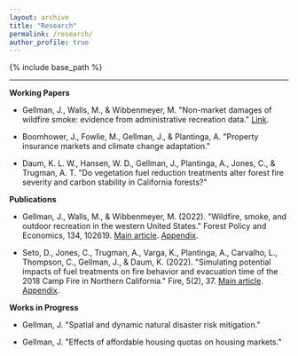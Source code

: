 ```yaml
---
layout: archive
title: "Research"
permalink: /research/
author_profile: true
---
```


{% include base_path %}

------

**Working Papers**
* Gellman, J., Walls, M., & Wibbenmeyer, M. "Non-market damages of wildfire smoke: evidence from administrative recreation data." [Link](https://jacobgellman.github.io/files/gellman_wildfire_smoke_jmp.pdf).

* Boomhower, J., Fowlie, M., Gellman, J., & Plantinga, A. "Property insurance markets and climate change adaptation." 

* Daum, K. L. W., Hansen, W. D., Gellman, J., Plantinga, A., Jones, C., & Trugman, A. T. "Do vegetation fuel reduction treatments alter forest fire severity and carbon stability in California forests?"

**Publications**
* Gellman, J., Walls, M., & Wibbenmeyer, M. (2022). "Wildfire, smoke, and outdoor recreation in the western United States." Forest Policy and Economics, 134, 102619. [Main article](https://jacobgellman.github.io/files/gellman_et_al_2022-wildfire_smoke_recreation.pdf). [Appendix](https://jacobgellman.github.io/files/gellman_et_al_2022-wildfire_smoke_recreation_appendix.pdf). 

* Seto, D., Jones, C., Trugman, A., Varga, K., Plantinga, A., Carvalho, L., Thompson, C., Gellman, J., & Daum, K. (2022). "Simulating potential impacts of fuel treatments on fire behavior and evacuation time of the 2018 Camp Fire in Northern California." Fire, 5(2), 37. [Main article](https://jacobgellman.github.io/files/seto_et_al_2022-fuel_treatments_camp_fire.pdf). [Appendix](https://jacobgellman.github.io/files/seto_et_al_2022-fuel_treatments_camp_fire_appendix.pdf).

**Works in Progress**

* Gellman, J. "Spatial and dynamic natural disaster risk mitigation."

* Gellman, J. "Effects of affordable housing quotas on housing markets."
